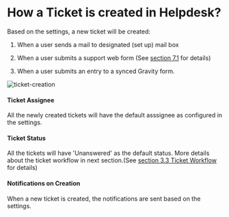
# How a Ticket is created in Helpdesk?

Based on the settings, a new ticket will be created:
1. When a user sends a mail to designated (set up) mail box

2. When a user submits a support web form (See <a href="http://docs.rtcamp.com/rtbiz/helpdesk/admin/mailbox/general.html#support-form" target="_parent">section 7.1</a> for details)

3. When a user submits an entry to a synced Gravity form.

![ticket-creation](https://cloud.githubusercontent.com/assets/9676513/6509592/5308dde6-c386-11e4-9539-2498934fa531.jpg)


#### Ticket Assignee
All the newly created tickets will have the default asssignee as configured in the settings.

#### Ticket Status
All the tickets will have 'Unanswered' as the default status. More details about the ticket workflow in next section.(See [section 3.3 Ticket Workflow](http://docs.rtcamp.com/rtbiz/helpdesk/admin/tickets/ticket_workflow.html) for details)

#### Notifications on Creation
When a new ticket is created, the notifications are sent based on the settings.

